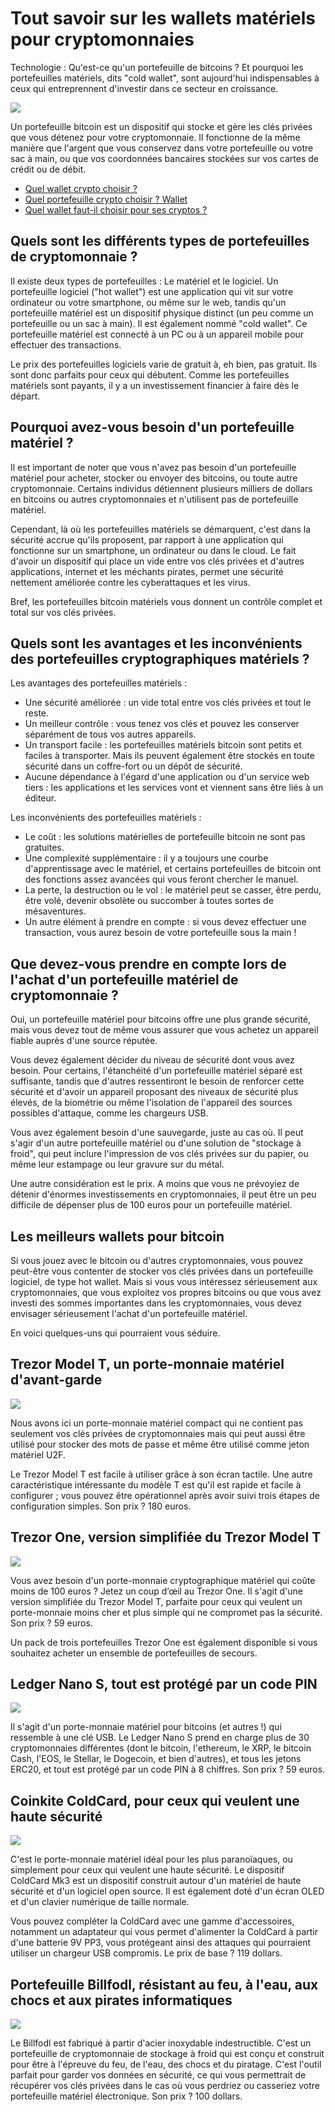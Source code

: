 # Tout savoir sur les wallets matériels pour cryptomonnaies

Technologie : Qu'est-ce qu'un portefeuille de bitcoins ? Et pourquoi les portefeuilles matériels, dits "cold wallet", sont aujourd'hui indispensables à ceux qui entreprennent d'investir dans ce secteur en croissance.

![](https://d1fmx1rbmqrxrr.cloudfront.net/zdnet/optim/i/edit/ne/2019/01/Cryptomonnaie%20(2)__w630.jpg)

Un portefeuille bitcoin est un dispositif qui stocke et gère les clés privées que vous détenez pour votre cryptomonnaie. Il fonctionne de la même manière que l'argent que vous conservez dans votre portefeuille ou votre sac à main, ou que vos coordonnées bancaires stockées sur vos cartes de crédit ou de débit.

- [Quel wallet crypto choisir ?](https://youtu.be/9wrnQ4rjNRU)
- [Quel portefeuille crypto choisir ? Wallet](https://youtu.be/UhiclrzZ7A8)
- [Quel wallet faut-il choisir pour ses cryptos ?](https://youtu.be/Ivp_huQDJa4)

## Quels sont les différents types de portefeuilles de cryptomonnaie ?

Il existe deux types de portefeuilles : Le matériel et le logiciel. Un portefeuille logiciel ("hot wallet") est une application qui vit sur votre ordinateur ou votre smartphone, ou même sur le web, tandis qu'un portefeuille matériel est un dispositif physique distinct (un peu comme un portefeuille ou un sac à main). Il est également nommé "cold wallet". Ce portefeuille matériel est connecté à un PC ou à un appareil mobile pour effectuer des transactions.

Le prix des portefeuilles logiciels varie de gratuit à, eh bien, pas gratuit. Ils sont donc parfaits pour ceux qui débutent. Comme les portefeuilles matériels sont payants, il y a un investissement financier à faire dès le départ.

## Pourquoi avez-vous besoin d'un portefeuille matériel ?

Il est important de noter que vous n'avez pas besoin d'un portefeuille matériel pour acheter, stocker ou envoyer des bitcoins, ou toute autre cryptomonnaie. Certains individus détiennent plusieurs milliers de dollars en bitcoins ou autres cryptomonnaies et n'utilisent pas de portefeuille matériel.

Cependant, là où les portefeuilles matériels se démarquent, c'est dans la sécurité accrue qu'ils proposent, par rapport à une application qui fonctionne sur un smartphone, un ordinateur ou dans le cloud. Le fait d'avoir un dispositif qui place un vide entre vos clés privées et d'autres applications, internet et les méchants pirates, permet une sécurité nettement améliorée contre les cyberattaques et les virus.

Bref, les portefeuilles bitcoin matériels vous donnent un contrôle complet et total sur vos clés privées.

## Quels sont les avantages et les inconvénients des portefeuilles cryptographiques matériels ?

Les avantages des portefeuilles matériels :

- Une sécurité améliorée : un vide total entre vos clés privées et tout le reste.
- Un meilleur contrôle : vous tenez vos clés et pouvez les conserver séparément de tous vos autres appareils.
- Un transport facile : les portefeuilles matériels bitcoin sont petits et faciles à transporter. Mais ils peuvent également être stockés en toute sécurité dans un coffre-fort ou un dépôt de sécurité.
- Aucune dépendance à l'égard d'une application ou d'un service web tiers : les applications et les services vont et viennent sans être liés à un éditeur.

Les inconvénients des portefeuilles matériels :

- Le coût : les solutions matérielles de portefeuille bitcoin ne sont pas gratuites.
- Une complexité supplémentaire : il y a toujours une courbe d'apprentissage avec le matériel, et certains portefeuilles de bitcoin ont des fonctions assez avancées qui vous feront chercher le manuel.
- La perte, la destruction ou le vol : le matériel peut se casser, être perdu, être volé, devenir obsolète ou succomber à toutes sortes de mésaventures.
- Un autre élément à prendre en compte : si vous devez effectuer une transaction, vous aurez besoin de votre portefeuille sous la main !

## Que devez-vous prendre en compte lors de l'achat d'un portefeuille matériel de cryptomonnaie ?

Oui, un portefeuille matériel pour bitcoins offre une plus grande sécurité, mais vous devez tout de même vous assurer que vous achetez un appareil fiable auprès d'une source réputée.

Vous devez également décider du niveau de sécurité dont vous avez besoin. Pour certains, l'étanchéité d'un portefeuille matériel séparé est suffisante, tandis que d'autres ressentiront le besoin de renforcer cette sécurité et d'avoir un appareil proposant des niveaux de sécurité plus élevés, de la biométrie ou même l'isolation de l'appareil des sources possibles d'attaque, comme les chargeurs USB.

Vous avez également besoin d'une sauvegarde, juste au cas où. Il peut s'agir d'un autre portefeuille matériel ou d'une solution de "stockage à froid", qui peut inclure l'impression de vos clés privées sur du papier, ou même leur estampage ou leur gravure sur du métal.

Une autre considération est le prix. A moins que vous ne prévoyiez de détenir d'énormes investissements en cryptomonnaies, il peut être un peu difficile de dépenser plus de 100 euros pour un portefeuille matériel.

## Les meilleurs wallets pour bitcoin

Si vous jouez avec le bitcoin ou d'autres cryptomonnaies, vous pouvez peut-être vous contenter de stocker vos clés privées dans un portefeuille logiciel, de type hot wallet. Mais si vous vous intéressez sérieusement aux cryptomonnaies, que vous exploitez vos propres bitcoins ou que vous avez investi des sommes importantes dans les cryptomonnaies, vous devez envisager sérieusement l'achat d'un portefeuille matériel.

En voici quelques-uns qui pourraient vous séduire.

## Trezor Model T, un porte-monnaie matériel d'avant-garde

![](https://www.zdnet.com/a/hub/i/2021/04/06/ba967c81-ee27-4065-bc36-829aef22279a/2021-04-06-11-39-37.jpg)

Nous avons ici un porte-monnaie matériel compact qui ne contient pas seulement vos clés privées de cryptomonnaies mais qui peut aussi être utilisé pour stocker des mots de passe et même être utilisé comme jeton matériel U2F.

Le Trezor Model T est facile à utiliser grâce à son écran tactile. Une autre caractéristique intéressante du modèle T est qu'il est rapide et facile à configurer ; vous pouvez être opérationnel après avoir suivi trois étapes de configuration simples. Son prix ? 180 euros.

## Trezor One, version simplifiée du Trezor Model T

![](https://www.zdnet.com/a/hub/i/2021/04/06/9b9d4049-2154-4db9-a4f4-7273de5970c6/2021-04-06-11-44-57.jpg)

Vous avez besoin d'un porte-monnaie cryptographique matériel qui coûte moins de 100 euros ? Jetez un coup d’œil au Trezor One. Il s'agit d'une version simplifiée du Trezor Model T, parfaite pour ceux qui veulent un porte-monnaie moins cher et plus simple qui ne compromet pas la sécurité. Son prix ? 59 euros.

Un pack de trois portefeuilles Trezor One est également disponible si vous souhaitez acheter un ensemble de portefeuilles de secours.

## Ledger Nano S, tout est protégé par un code PIN

![](https://www.zdnet.com/a/hub/i/2021/04/06/b13593ed-388b-4e1c-915a-4a003f0bcf2d/2021-04-06-11-47-01.jpg)

Il s'agit d'un porte-monnaie matériel pour bitcoins (et autres !) qui ressemble à une clé USB. Le Ledger Nano S prend en charge plus de 30 cryptomonnaies différentes (dont le bitcoin, l'ethereum, le XRP, le bitcoin Cash, l'EOS, le Stellar, le Dogecoin, et bien d'autres), et tous les jetons ERC20, et tout est protégé par un code PIN à 8 chiffres. Son prix ? 59 euros.

## Coinkite ColdCard, pour ceux qui veulent une haute sécurité

![](https://www.zdnet.com/a/hub/i/2021/04/06/be77d371-0a0c-4490-89d7-cc05fc16ff7a/2021-04-06-11-49-03.jpg)

C'est le porte-monnaie matériel idéal pour les plus paranoïaques, ou simplement pour ceux qui veulent une haute sécurité. Le dispositif ColdCard Mk3 est un dispositif construit autour d'un matériel de haute sécurité et d'un logiciel open source. Il est également doté d'un écran OLED et d'un clavier numérique de taille normale.

Vous pouvez compléter la ColdCard avec une gamme d'accessoires, notamment un adaptateur qui vous permet d'alimenter la ColdCard à partir d'une batterie 9V PP3, vous protégeant ainsi des attaques qui pourraient utiliser un chargeur USB compromis. Le prix de base ? 119 dollars.

## Portefeuille Billfodl, résistant au feu, à l'eau, aux chocs et aux pirates informatiques

![](https://www.zdnet.com/a/hub/i/2021/04/06/136033f8-5ad3-4d4c-b0c8-94072266c84e/2021-04-06-11-51-55.jpg)

Le Billfodl est fabriqué à partir d'acier inoxydable indestructible. C'est un portefeuille de cryptomonnaie de stockage à froid qui est conçu et construit pour être à l'épreuve du feu, de l'eau, des chocs et du piratage. C'est l'outil parfait pour garder vos données en sécurité, ce qui vous permettrait de récupérer vos clés privées dans le cas où vous perdriez ou casseriez votre portefeuille matériel électronique. Son prix ? 100 dollars.
